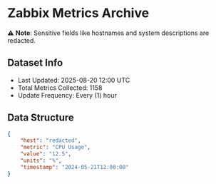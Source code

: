 # Zabbix Metrics Archive

⚠️ **Note**: Sensitive fields like hostnames and system descriptions are redacted.

## Dataset Info
- Last Updated: 2025-08-20 12:00 UTC
- Total Metrics Collected: 1158
- Update Frequency: Every (1) hour

## Data Structure
```json
{
    "host": "redacted",
    "metric": "CPU Usage",
    "value": "12.5",
    "units": "%",
    "timestamp": "2024-05-21T12:00:00"
}
```
